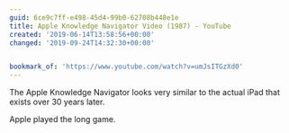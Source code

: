 ```yaml
---
guid: 6ce9c7ff-e498-45d4-99b0-62708b448e1e
title: Apple Knowledge Navigator Video (1987) - YouTube
created: '2019-06-14T13:58:56+00:00'
changed: '2019-09-24T14:32:30+00:00'


bookmark_of: 'https://www.youtube.com/watch?v=umJsITGzXd0'
---
```


The Apple Knowledge Navigator looks very similar to the actual iPad that exists over 30 years later.

Apple played the long game. 
